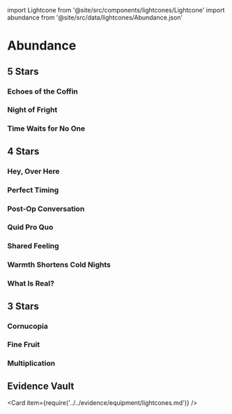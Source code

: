 import Lightcone from '@site/src/components/lightcones/Lightcone'
import abundance from '@site/src/data/lightcones/Abundance.json'

# Abundance

## 5 Stars

### Echoes of the Coffin

<Lightcone lightcone="Echoes of the Coffin" lightcones={abundance} />

### Night of Fright

<Lightcone lightcone="Night of Fright" lightcones={abundance} />

### Time Waits for No One

<Lightcone lightcone="Time Waits for No One" lightcones={abundance} />

## 4 Stars

### Hey, Over Here

<Lightcone lightcone="Hey, Over Here" lightcones={abundance} />

### Perfect Timing

<Lightcone lightcone="Perfect Timing" lightcones={abundance} />

### Post-Op Conversation

<Lightcone lightcone="Post-Op Conversation" lightcones={abundance} />

### Quid Pro Quo

<Lightcone lightcone="Quid Pro Quo" lightcones={abundance} />

### Shared Feeling

<Lightcone lightcone="Shared Feeling" lightcones={abundance} />

### Warmth Shortens Cold Nights

<Lightcone lightcone="Warmth Shortens Cold Nights" lightcones={abundance} />

### What Is Real?

<Lightcone lightcone="What Is Real" lightcones={abundance} />

## 3 Stars

### Cornucopia

<Lightcone lightcone="Cornucopia" lightcones={abundance} />

### Fine Fruit

<Lightcone lightcone="Fine Fruit" lightcones={abundance} />

### Multiplication

<Lightcone lightcone="Multiplication" lightcones={abundance} />

## Evidence Vault

<Card item={require('../../evidence/equipment/lightcones.md')} />
